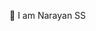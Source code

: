 👋 I am Narayan SS

<!---
nrynss/nrynss is a ✨ special ✨ repository because its `README.md` (this file) appears on your GitHub profile.
You can click the Preview link to take a look at your changes.
--->
